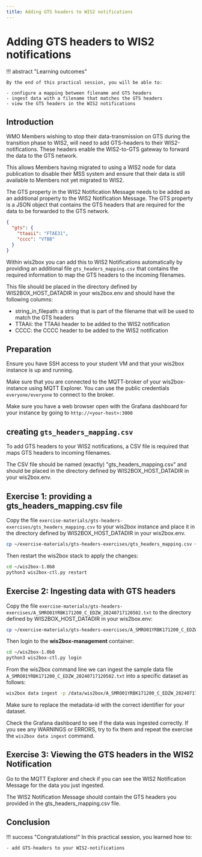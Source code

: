 ```yaml
---
title: Adding GTS headers to WIS2 notifications
---
```


# Adding GTS headers to WIS2 notifications

!!! abstract "Learning outcomes"

    By the end of this practical session, you will be able to:
    
    - configure a mapping between filename and GTS headers
    - ingest data with a filename that matches the GTS headers
    - view the GTS headers in the WIS2 notifications

## Introduction

WMO Members wishing to stop their data-transmission on GTS during the transition phase to WIS2, will need to add GTS-headers to their WIS2-notifications. These headers enable the WIS2-to-GTS gateway to forward the data to the GTS network.

This allows Members having migrated to using a WIS2 node for data publication to disable their MSS system and ensure that their data is still available to Members not yet migrated to WIS2.

The GTS property in the WIS2 Notification Message needs to be added as an additional property to the WIS2 Notification Message. The GTS property is a JSON object that contains the GTS headers that are required for the data to be forwarded to the GTS network.

```json
{
  "gts": {
    "ttaaii": "FTAE31",
    "cccc": "VTBB"
  }
}
```

Within wis2box you can add this to WIS2 Notifications automatically by providing an additional file `gts_headers_mapping.csv` that contains the required information to map the GTS headers to the incoming filenames.

This file should be placed in the directory defined by WIS2BOX_HOST_DATADIR in your wis2box.env and should have the following columns:

- string_in_filepath: a string that is part of the filename that will be used to match the GTS headers
- TTAAii: the TTAAii header to be added to the WIS2 notification
- CCCC: the CCCC header to be added to the WIS2 notification

## Preparation

Ensure you have SSH access to your student VM and that your wis2box instance is up and running.

Make sure that you are connected to the MQTT-broker of your wis2box-instance using MQTT Explorer. You can use the public credentials `everyone/everyone` to connect to the broker.

Make sure you have a web browser open with the Grafana dashboard for your instance by going to `http://<your-host>:3000`

## creating `gts_headers_mapping.csv`

To add GTS headers to your WIS2 notifications, a CSV file is required that maps GTS headers to incoming filenames.

The CSV file should be named (exactly) "gts_headers_mapping.csv" and should be placed in the directory defined by WIS2BOX_HOST_DATADIR in your wis2box.env. 

## Exercise 1: providing a gts_headers_mapping.csv file
    
Copy the file `exercise-materials/gts-headers-exercises/gts_headers_mapping.csv` to your wis2box instance and place it in the directory defined by WIS2BOX_HOST_DATADIR in your wis2box.env.


```bash
cp ~/exercise-materials/gts-headers-exercises/gts_headers_mapping.csv ~/wis2box-data
```

Then restart the wis2box stack to apply the changes:

```bash
cd ~/wis2box-1.0b8
python3 wis2box-ctl.py restart
```

## Exercise 2: Ingesting data with GTS headers

Copy the file `exercise-materials/gts-headers-exercises/A_SMRO01YRBK171200_C_EDZW_20240717120502.txt` to the directory defined by WIS2BOX_HOST_DATADIR in your wis2box.env:

```bash
cp ~/exercise-materials/gts-headers-exercises/A_SMRO01YRBK171200_C_EDZW_20240717120502.txt ~/wis2box-data
```

Then login to the **wis2box-management** container:

```bash
cd ~/wis2box-1.0b8
python3 wis2box-ctl.py login
```

From the wis2box command line we can ingest the sample data file `A_SMRO01YRBK171200_C_EDZW_20240717120502.txt` into a specific dataset as follows:

```bash
wis2box data ingest -p /data/wis2box/A_SMRO01YRBK171200_C_EDZW_20240717120502.txt --metadata-id urn:wmo:md:not-my-centre:core.surface-based-observations.synop
```

Make sure to replace the metadata-id with the correct identifier for your dataset.

Check the Grafana dashboard to see if the data was ingested correctly. If you see any WARNINGS or ERRORS, try to fix them and repeat the exercise the `wis2box data ingest` command.

## Exercise 3: Viewing the GTS headers in the WIS2 Notification

Go to the MQTT Explorer and check if you can see the WIS2 Notification Message for the data you just ingested.

The WIS2 Notification Message should contain the GTS headers you provided in the gts_headers_mapping.csv file.

## Conclusion

!!! success "Congratulations!"
    In this practical session, you learned how to:

    - add GTS-headers to your WIS2-notifications
